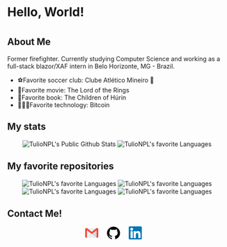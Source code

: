 <h1>Hello, World!<h1>


<h2>About Me</h2>
Former firefighter. Currently studying Computer Science and working as a full-stack blazor/XAF intern in Belo Horizonte, MG - Brazil.

* ⚽Favorite soccer club: Clube Atlético Mineiro 🐓
* 🎥Favorite movie: The Lord of the Rings
* 📕Favorite book: The Children of Húrin
* 👨🏻‍💻Favorite technology: Bitcoin
  
<h2>My stats</h2>
<p align="center">
<img align="center" src="https://github-readme-stats.vercel.app/api?username=TulioNPL&show_icons=true&theme=dark" alt="TulioNPL's Public Github Stats"> 
<img align="center" src="https://github-readme-stats.vercel.app/api/top-langs/?username=TulioNPL&layout=compact&theme=dark" alt="TulioNPL's favorite Languages">
</p>  
  
<h2>My favorite repositories</h2>
<p align="center">
  <img align="center" src="https://github-readme-stats.vercel.app/api/pin/?username=tulionpl&repo=Compilador_L_Lang&show_icons=true&theme=dark" alt="TulioNPL's favorite Languages">
  <img align="center" src="https://github-readme-stats.vercel.app/api/pin/?username=tulionpl&repo=Breast_Cancer_Classifier_Software&show_icons=true&theme=dark" alt="TulioNPL's favorite Languages">
  <img align="center" src="https://github-readme-stats.vercel.app/api/pin/?username=tulionpl&repo=blockchainTest&show_icons=true&theme=dark" alt="TulioNPL's favorite Languages">
  <img align="center" src="https://github-readme-stats.vercel.app/api/pin/?username=tulionpl&repo=URI&show_icons=true&theme=dark" alt="TulioNPL's favorite Languages">
</p>
<h2>Contact Me!</h2>
<p align="center">
  <a href="mailto:tulionp.lopes@gmail.com"><img src="https://github.com/chandan-reddy-k/chandan-reddy-k/blob/master/assets/gmail.svg" width="30px" alt="mail"></a> &nbsp; &nbsp;
  <a href="https://github.com/TulioNPL"><img src="https://github.com/chandan-reddy-k/chandan-reddy-k/blob/master/assets/github.svg" width="30px" alt="mail"></a> &nbsp; &nbsp;
  <a href="https://in.linkedin.com/in/tulionpl"><img src="https://github.com/chandan-reddy-k/chandan-reddy-k/blob/master/assets/linkedin.svg" width="30px" alt="LinkedIn"></a> &nbsp; &nbsp;
</p>
